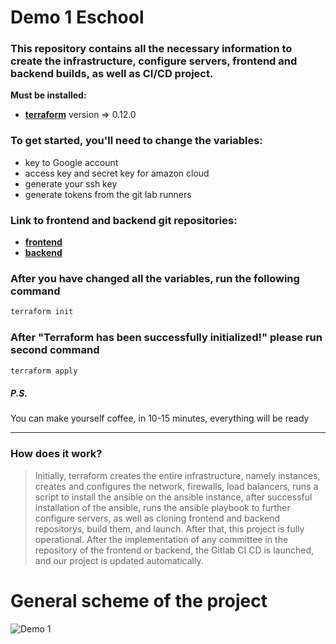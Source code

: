 # Demo 1 Eschool
### This repository contains all the necessary information to create the infrastructure, configure servers, frontend and backend builds, as well as CI/CD project.
__Must be installed:__
- __[terraform](https://www.terraform.io/downloads.html)__ version => 0.12.0
### To get started, you'll need to change the variables:
* key to Google account
* access key and secret key for amazon cloud
* generate your ssh key
* generate tokens from the git lab runners
### Link to frontend and backend git repositories:
* __[frontend](https://github.com/OlehKuryshko/final_project)__
* __[backend](https://github.com/OlehKuryshko/eSchool)__
### After you have changed all the variables, run the following command
```bash
terraform init
```
### After "Terraform has been successfully initialized!" please run second command
```bash
terraform apply
```
##### P.S.
You can make yourself coffee, in 10-15 minutes, everything will be ready
___
### How does it work?
>Initially, terraform creates the entire infrastructure, namely instances, creates and configures the network, firewalls, load balancers, runs a script to install the ansible on the ansible instance, after successful installation of the ansible, runs the ansible playbook to further configure servers, as well as cloning frontend and backend repositorys, build them, and launch. After that, this project is fully operational. After the implementation of any committee in the repository of the frontend or backend, the Gitlab CI CD is launched, and our project is updated automatically.
# General scheme of the project
![Demo 1](http://i.piccy.info/i9/44f7701aeca4b0aa7c4eaef37a0549a5/1597913853/68933/1392829/demo1_2020.jpg)